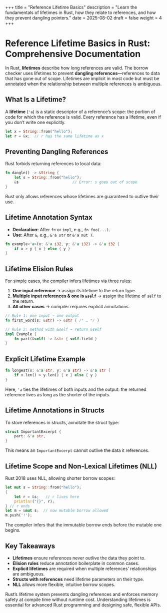 +++
title = "Reference Lifetime Basics"
description = "Learn the fundamentals of lifetimes in Rust, how they relate to references, and how they prevent dangling pointers."
date = 2025-08-02
draft = false
weight = 4
+++

# Reference Lifetime Basics in Rust: Comprehensive Documentation

In Rust, **lifetimes** describe how long references are valid. The borrow checker uses lifetimes to prevent **dangling references**—references to data that has gone out of scope. Lifetimes are implicit in most code but must be annotated when the relationship between multiple references is ambiguous.

## What Is a Lifetime?

A **lifetime** (`'a`) is a static descriptor of a reference’s scope: the portion of code for which the reference is valid. Every reference has a lifetime, even if you don’t write one explicitly.

```rust
let x = String::from("hello"); 
let r = &x;  // r has the same lifetime as x
```

## Preventing Dangling References

Rust forbids returning references to local data:

```rust
fn dangle() -> &String {    
    let s = String::from("hello");
    &s                        // Error: s goes out of scope
}
```

Rust only allows references whose lifetimes are guaranteed to outlive their use.

## Lifetime Annotation Syntax

- **Declaration:** After `fn` or `impl`, e.g., `fn foo(...)`.
- **Use:** After `&`, e.g., `&'a str` or `&'a mut T`.

```rust
fn example<'a>(x: &'a i32, y: &'a i32) -> &'a i32 {
    if x > y { x } else { y }
}
```

## Lifetime Elision Rules

For simple cases, the compiler infers lifetimes via three rules:

1. **One input reference** → assign its lifetime to the return type.
2. **Multiple input references & one is `&self`** → assign the lifetime of `self` to the return.
3. **All other cases** → compiler requires explicit annotations.

```rust
// Rule 1: one input → one output
fn first_word(s: &str) -> &str { /* … */ }

// Rule 2: method with &self → return &self
impl Example {
    fn part(&self) -> &str { self.field }
}
```

## Explicit Lifetime Example

```rust
fn longest(x: &'a str, y: &'a str) -> &'a str {
    if x.len() > y.len() { x } else { y }
}
```

Here, `'a` ties the lifetimes of both inputs and the output: the returned reference lives as long as the shorter of the inputs.

## Lifetime Annotations in Structs

To store references in structs, annotate the struct type:

```rust
struct ImportantExcerpt {
    part: &'a str,
}
```

This means an `ImportantExcerpt` cannot outlive the data it references.

## Lifetime Scope and Non-Lexical Lifetimes (NLL)

Rust 2018 uses NLL, allowing shorter borrow scopes:

```rust
let mut s = String::from("hello");
{
    let r = &s;   // r lives here
    println!("{}", r);
} // r ends
let m = &mut s;  // now mutable borrow allowed
m.push('!');
```

The compiler infers that the immutable borrow ends before the mutable one begins.

## Key Takeaways

- **Lifetimes** ensure references never outlive the data they point to.
- **Elision rules** reduce annotation boilerplate in common cases.
- **Explicit lifetimes** are required when multiple references’ relationships are ambiguous.
- **Structs with references** need lifetime parameters on their type.
- **NLL** allows more flexible, intuitive borrow scopes.

Rust’s lifetime system prevents dangling references and enforces memory safety at compile time without runtime cost. Understanding lifetimes is essential for advanced Rust programming and designing safe, flexible APIs.
